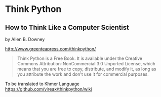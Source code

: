 Think Python
===========

## How to Think Like a Computer Scientist

by Allen B. Downey 

http://www.greenteapress.com/thinkpython/

> Think Python is a Free Book. It is available under the Creative Commons Attribution-NonCommercial 3.0 Unported License, which means that you are free to copy, distribute, and modify it, as long as you attribute the work and don't use it for commercial purposes. 

To be translated to Khmer Language https://github.com/vireax/thinkpython/wiki

